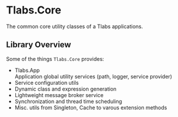 ﻿# Tlabs.Core

The common core utility classes of a Tlabs applications.

## Library Overview

Some of the things `Tlabs.Core` provides:

* Tlabs.App  
  Application global utility services (path, logger, service provider)
* Service configuration utils
* Dynamic class and expression generation
* Lightweight message broker service
* Synchronization and thread time scheduling
* Misc. utils from Singleton, Cache to varous extension methods

